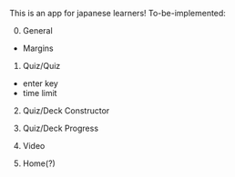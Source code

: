 This is an app for japanese learners! 
To-be-implemented:

0. General 
 - Margins
 
1. Quiz/Quiz 
 - enter key 
 - time limit
 
2. Quiz/Deck Constructor 

3. Quiz/Deck Progress

4. Video 

5. Home(?)
